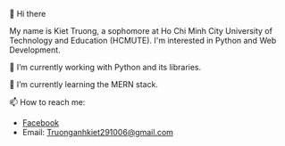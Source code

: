 👋 Hi there

My name is Kiet Truong, a sophomore at Ho Chi Minh City University of Technology and Education (HCMUTE).
I'm interested in Python and Web Development.

🔭 I’m currently working with Python and its libraries.

🌱 I’m currently learning the MERN stack.

📫 How to reach me:
  + [Facebook](https://www.facebook.com/khong.phai.kiet.truong)
  + Email: Truonganhkiet291006@gmail.com
